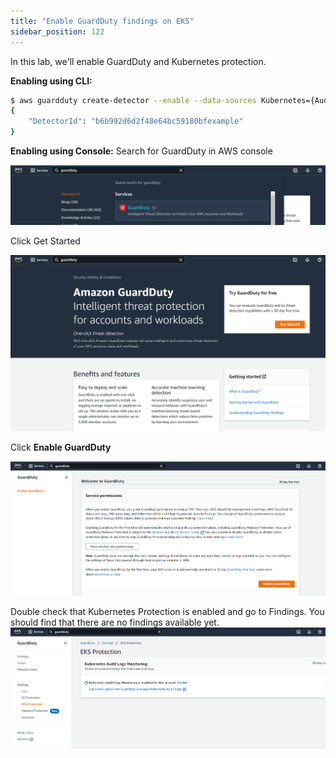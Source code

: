 ```yaml
---
title: "Enable GuardDuty findings on EKS"
sidebar_position: 122
---
```



In this lab, we'll enable GuardDuty and Kubernetes protection.

**Enabling using CLI:**

```bash
$ aws guardduty create-detector --enable --data-sources Kubernetes={AuditLogs={Enable=true}}
{
    "DetectorId": "b6b992d6d2f48e64bc59180bfexample"
}
```

**Enabling using Console:**
Search for GuardDuty in AWS console

![](Gsearch.png)

Click Get Started

![](gpage.png)

Click **Enable GuardDuty**

![](genable.png.png)

Double check that Kubernetes Protection is enabled and go to Findings. You should find that there are no findings available yet.
![](gkubernetesenable.png)
